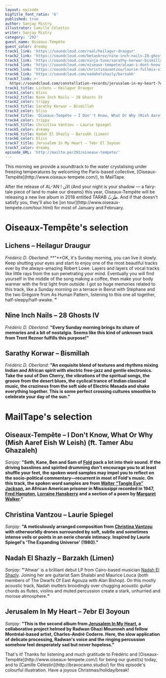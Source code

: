 ```yaml
---
layout: episode
bigTitle_font_ratio: '6'
published: true
author: Sanjay Mistry
illustrator: Camille Célestin
writer: Sanjay Mistry
category: '292'
guest_name: Oiseaux-Tempête
guest_color: dreamy
track1_link: 'https://soundcloud.com/raal/heilagur-draugur'
track2_link: 'https://soundcloud.com/betaskroz/nine-inch-nails-28-ghosts-iv'
track3_link: 'https://soundcloud.com/ninja-tune/sarathy-korwar-bismillah-1'
track4_link: 'https://soundcloud.com/oiseaux-tempete/alaan-i-dont-know-what-or-why'
track5_link: 'https://soundcloud.com/christinavantzou/laurie-fullmix-v1-200315-01'
track6_link: 'https://soundcloud.com/nadahelshazly/barzakh'
track7_link: >-
  https://soundcloud.com/constellation-records/jerusalem-in-my-heart-7ebr-el-3oyoun
track1_title: Lichens – Heilagur Draugur
track1_color: bliss
track2_title: Nine Inch Nails – 28 Ghosts IV
track2_color: trippy
track3_title: Sarathy Korwar – Bismillah
track3_color: bliss
track4_title: 'Oiseaux-Tempête – I Don''t Know, What Or Why (Mish Aaref Eish W Leish)'
track4_color: trippy
track5_title: Christina Vantzou – Laurie Spiegel
track5_color: dreamy
track6_title: Nadah El Shazly – Barzakh (Limen)
track6_color: bliss
track7_title: Jerusalem In My Heart – 7ebr El 3oyoun
track7_color: dreamy
episode_URL: 'http://mailta.pe/292/oiseaux-tempete/'
---
```

<p id="introduction">This morning we provide a soundtrack to the water crystalising under freezing temperatures by welcoming the Paris-based collective, [Oiseaux-Tempête](http://www.oiseaux-tempete.com/), to MailTape.</p>
<p>After the release of AL-‘AN ! الآن (And your night is your shadow — a fairy-tale piece of land to make our dreams) this year, Oiseaux-Tempête will be releasing a new live album in 2018 entitled TARAB طَرَبٌ. And if that doesn't satisfy you, they'll also be [on tour](http://www.oiseaux-tempete.com/tour.html) for most of January and February.</p>


# Oiseaux-Tempête's selection



## Lichens – Heilagur Draugur
_Frédéric D. Oberland_: **"**OK, it's Sunday morning, you can live it slowly. Keep shutting your eyes and start to enjoy one of the most beautiful tracks ever by the always-amazing Robert Lowe. Layers and layers of vocal tracks like little rays from the sun penetrating your mind. Eventually you will find yourself in the middle of the song making a coffee, then make your body warmer with the first light from outside. I got so huge memories related to this track, like a Sunday morning on a terrace in Beirut with Stéphane and the two Grégoire from As Human Pattern, listening to this one all together, half-sleepy/half-awake. **"**

## Nine Inch Nails – 28 Ghosts IV
_Frédéric D. Oberland_: **"**Every Sunday morning brings its share of memories and a bit of nostalgia. Seems like this kind of unknown track from Trent Reznor fulfills this purpose!**"**

## Sarathy Korwar – Bismillah
_Frédéric D. Oberland_: **"**An exquisite blend of textures and rhythms mixing Indian and African spirit with electric free-jazz and gentle electronics. Take the soul of Don Cherry, the vibrations of the spiritual songs, the groove from the desert blues, the cyclical trance of Indian classical music, the craziness from the soft side of Electric Masada and shake everything together. This is some perfect crossing cultures smoothie to celebrate your day of the sun.**"**


# MailTape's selection

## Oiseaux-Tempête – I Don't Know, What Or Why (Mish Aaref Eish W Leish) (ft. Tamer Abu Ghazaleh)
_Sanjay_: **"**Seth, Kane, Ben and Sam of [Fold](http://fold.fm/) pack a lot into their sound. If the driving basslines and spirited drumming don't encourage you to at least shuffle your feet, the spoken word samples may impel you to reflect on the socio-political commentary—recurrent in most of Fold's music. On this track, the spoken word samples are from [Walter “Tangle Eye” Jackson](https://www.discogs.com/artist/2678688-Walter-Tangle-Eye-Jackson), an African American prisoner in Mississippi recorded in 1947, [Fred Hampton](https://en.wikipedia.org/wiki/Fred_Hampton), [Lorraine Hansberry](https://en.wikipedia.org/wiki/Lorraine_Hansberry) and a section of a poem by [Margaret Walker](https://en.wikipedia.org/wiki/Margaret_Walker).**"**

## Christina Vantzou – Laurie Spiegel
_Sanjay_: **"**A meticulously arranged composition from [Christina Vantzou](http://www.christinavantzou.com/) with otherworldly drones surrounded by soft, subtle and sometimes intense veils or points in an eerie chorale intimacy. Inspired by Laurie Spiegel's 'The Expanding Universe' (1980).**"**

## Nadah El Shazly – Barzakh (Limen)
_Sanjay_: **"**'Ahwar' is a brilliant debut LP from Cairo-based musician [Nadah El Shazly](https://nadahelshazly.bandcamp.com/). Joining her are guitarist Sam Shalabi and Maurice Louca (both members of The Dwarfs Of East Agouza with Alan Bishop). On this mostly acoustic track, Nadah mutters broodingly over chugging acoustic guitar chords as flutes, violins and muted percussion create a stark, unhurried and morose atmosphere.**"**

## Jerusalem In My Heart – 7ebr El 3oyoun
_Sanjay_: **"**This is the second album from [Jerusalem In My Heart](https://www.jerusaleminmyheart.com/), a collaborative project helmed by Radwan Ghazi Moumneh and fellow Montréal-based artist, Charles-André Coderre. Here, the slow application of delicate processing, Radwan's voice and the ringing percussion somehow feel desperately sad but never hopeless.**"**

<p id="outroduction">That's it! Thanks for listening and much gratitude to Frédéric and [Oiseaux-Tempête](http://www.oiseaux-tempete.com/) for being our guest(s) today, and to [Camille Célestin](http://bravocamo.studio/) for this episode's colourful illustration. Have a joyous Christmas/holiday/break!</p>
